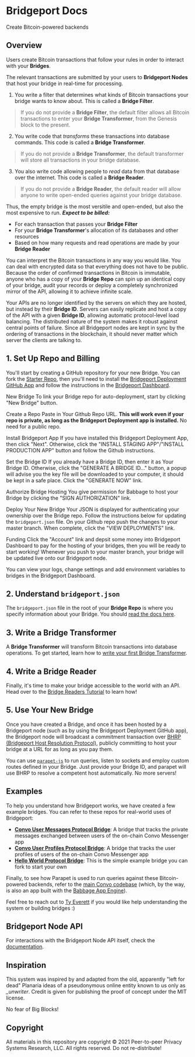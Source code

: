 # Bridgeport Docs

Create Bitcoin-powered backends

## Overview

Users create Bitcoin transactions that follow your rules in order to interact with your **Bridges**.

The relevant transactions are submitted by your users to **Bridgeport Nodes** that host your bridge in real-time for processing.

1. You write a filter that determines what kinds of Bitcoin transactions your bridge wants to know about. This is called a **Bridge Filter**.

> If you do not provide a **Bridge Filter**, the default filter allows all Bitcoin transactions to enter your **Bridge Transformer**, from the Genesis block to the present.

2. You write code that *transforms* these transactions into database commands. This code is called a **Bridge Transformer**.

> If you do not provide a **Bridge Transformer**, the default transformer will store all transactions in your bridge database.

3. You also write code allowing people to *read* data from that database over the internet. This code is called a **Bridge Reader**.

> If you do not provide a **Bridge Reader**, the default reader will allow anyone to write open-ended queries against your bridge database.

Thus, the empty bridge is the most versitile and open-ended, but also the most expensive to run. ***Expect to be billed:***

- For each transaction that passes your **Bridge Filter**
- For your **Bridge Transformer**'s allocation of its databases and other resources
- Based on how many requests and read operations are made by your **Bridge Reader**

You can interpret the Bitcoin transactions in any way you would like. You can deal with encrypted data so that everything does not have to be public. Because the order of confirmed transactions in Bitcoin is immutable, anyone who has a copy of your **Bridge Repo** can spin up an identical copy of your bridge, audit your records or deploy a completely synchronized mirror of the API, allowing it to achieve infinite scale.

Your APIs are no longer identified by the servers on which they are hosted, but instead by their **Bridge ID**. Servers can easily replicate and host a copy of the API with a given **Bridge ID**, allowing automatic protocol-level load balancing. The distributed nature of the system makes it robust against central points of failure. Since all Bridgeport nodes are kept in sync by the ordering of transactions in the blockchain, it should never matter which server the clients are talking to.

## 1. Set Up Repo and Billing

You'll start by creating a GitHub repository for your new Bridge. You can fork the [Starter Repo](https://github.com/p2ppsr/hello-world-protocol), then you'll need to install the [Bridgeport Deployment GitHub App](https://github.com/apps/bridgeport-deployment/installations/new) and follow the instructions in the [Bridgeport Dashboard](https://bridgeport-dashboard.babbage.systems).

New Bridge
To link your Bridge repo for auto-deployment, start by clicking "New Bridge" button.

Create a Repo
Paste in Your Github Repo URL. **This will work even if your repo is private, as long as the Bridgeport Deployment app is installed.** No need for a public repo. 

Install Bridgeport App
If you have installed this Bridgeport Deployment App, then click "Next". Otherwise, click the "INSTALL STAGING APP"/"INSTALL PRODUCTION APP" button and follow the Github instructions.

Set the Bridge ID
If you already have a Bridge ID, then enter it as Your Bridge ID. Otherwise, click the "GENERATE A BRIDGE ID..." button, a popup will advise you the key file will be downloaded to your computer, it should be kept in a safe place. Click the "GENERATE NOW" link.

Authorize Bridge Hosting
You give permission for Babbage to host your Bridge by clicking the "SIGN AUTHORIZATION" link.

Deploy Your New Bridge
Your JSON is displayed for authenticating your ownership over the Bridge repo. Follow the instructions below for updating the `bridgeport.json` file. On your Github repo push the changes to your master branch. When complete, click the "VIEW DEPLOYMENTS" link.

Funding
Click the "Account" link and depsit some money into Bridgeport Dashboard to pay for the hosting of your bridges, then you will be ready to start working! Whenever you push to your master branch, your bridge will be updated live onto our Bridgeport node.

You can view your logs, change settings and add environment variables to bridges in the Bridgeport Dashboard.

## 2. Understand  `bridgeport.json`

The `bridgeport.json` file in the root of your **Bridge Repo** is where you specify information about your Bridge. You should [read the docs here](BRIDGEPORT_JSON_SPEC.md).

## 3. Write a Bridge Transformer

A **Bridge Transformer** will transform Bitcoin transactions into database operations. To get started, learn how to [write your first Bridge Transformer](TRANSFORMERS.md).

## 4. Write a Bridge Reader

Finally, it's time to make your bridge accessible to the world with an API. Head over to the [Bridge Readers Tutorial](READERS.md) to learn how!

## 5. Use Your New Bridge

Once you have created a Bridge, and once it has been hosted by a Bridgeport node (such as by using the Bridgeport Deployment GitHub app), the Bridgeport node will broadcast a commitment transaction over [BHRP (Bridgeport Host Resolution Protocol)](https://bridgeport.babbage.systems/1TW5ogeDZyvq5q7tEjpNcBmJWsmQk7AeQ), publicly committing to host your bridge at a URL for as long as you pay them.

You can use [`parapet-js`](https://github.com/p2ppsr/parapet) to run queries, listen to sockets and employ custom routes defined in your Bridge. Just provide your Bridge ID, and parapet will use BHRP to resolve a competent host automatically. No more servers!

## Examples

To help you understand how Bridgeport works, we have created a few example bridges. You can refer to these repos for real-world uses of Bridgeport:

- **[Convo User Messages Protocol Bridge](https://github.com/p2ppsr/convo-cump-bridge)**: A bridge that tracks the private messages exchanged between users of the on-chain Convo Messenger app
- **[Convo User Profiles Protocol Bridge](https://github.com/p2ppsr/convo-cump-bridge)**: A bridge that tracks the user profiles of users of the on-chain Convo Messenger app
- **[Hello World Protocol Bridge](https://github.com/p2ppsr/hello-world-protocol)**: This is the simple example bridge you can fork to start your own

Finally, to see how Parapet is used to run queries against these Bitcoin-powered backends, refer to the [main Convo codebase](https://github.com/p2ppsr/convo) (which, by the way, is also an app built with the [Babbage App Engine](https://projectbabbage.com)).

Feel free to reach out to [Ty Everett](mailto:ty@projectbabbage.com) if you would like help understanding the system or building bridges :)

## Bridgeport Node API

For interactions with the Bridgeport Node API itself, check the [documentation](BRIDGEPORT_NODE_API.md).

## Inspiration

This system was inspired by and adapted from the old, apparently "left for dead" Planaria ideas of a pseudonymous online entity known to us only as *_unwriter*. Credit is given for publishing the proof of concept under the MIT license.

No fear of Big Blocks!

## Copyright

All materials in this repository are copyright © 2021 Peer-to-peer Privacy Systems Research, LLC. All rights reserved. Do not re-distribute!
